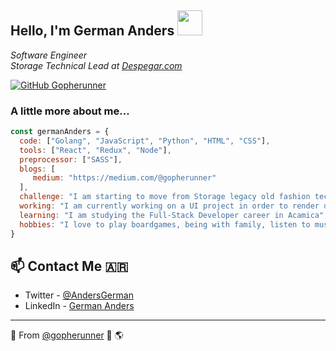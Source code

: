 <h2> Hello, I'm German Anders <img src="https://spng.pinpng.com/pngs/s/465-4651995_addthis-sharing-buttons-gopher-png-transparent-png.png" width="40"></h2> 

<p>
  <em> Software Engineer</br>
  Storage Technical Lead at <a href="https://www.despegar.com/">Despegar.com</a>
  </em>
</p>

[![GitHub Gopherunner](https://img.shields.io/github/followers/gopherunner?label=follow&style=social)](https://github.com/gopherunner)

### A little more about me...

```javascript
const germanAnders = {
  code: ["Golang", "JavaScript", "Python", "HTML", "CSS"],
  tools: ["React", "Redux", "Node"],
  preprocessor: ["SASS"],
  blogs: [  
     medium: "https://medium.com/@gopherunner"
  ],
  challenge: "I am starting to move from Storage legacy old fashion tech to a Software development life",
  working: "I am currently working on a UI project in order to render datacenter services and infrastructure",
  learning: "I am studying the Full-Stack Developer career in Acamica",
  hobbies: "I love to play boardgames, being with family, listen to music and watch movies"
}
```

## 📫 Contact Me 🇦🇷
- Twitter - [@AndersGerman](https://twitter.com/andersgerman)
- LinkedIn - [German Anders](https://www.linkedin.com/in/germananders/)

---

🌱 From [@gopherunner](https://github.com/gopherunner) 👻 🌎

